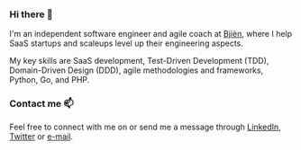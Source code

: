 ### Hi there 👋

I'm an independent software engineer and agile coach at [Bjièn](https://bjien.be/), where I help SaaS startups and scaleups level up their engineering aspects.

My key skills are SaaS development, Test-Driven Development (TDD), Domain-Driven Design (DDD), agile methodologies and frameworks, Python, Go, and PHP.

### Contact me 📫

Feel free to connect with me on or send me a message through [LinkedIn](https://www.linkedin.com/in/dietrichm/), [Twitter](https://twitter.com/dietr_ch) or [e-mail](https://bjien.be/contact/).

<!--
**dietrichm/dietrichm** is a ✨ _special_ ✨ repository because its `README.md` (this file) appears on your GitHub profile.

Here are some ideas to get you started:

- 🔭 I’m currently working on ...
- 🌱 I’m currently learning ...
- 👯 I’m looking to collaborate on ...
- 🤔 I’m looking for help with ...
- 💬 Ask me about ...
- 📫 How to reach me: ...
- 😄 Pronouns: ...
- ⚡ Fun fact: ...
-->
